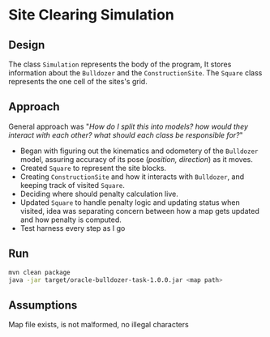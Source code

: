 # Site Clearing Simulation

## Design
The class `Simulation` represents the body of the program, It stores information about the `Bulldozer` and the `ConstructionSite`. The `Square` class represents the one cell of the sites's grid.

## Approach
General approach was "_How do I split this into models? how would they interact with each other? what should each class be responsible for?_"
- Began with figuring out the kinematics and odometery of the `Bulldozer` model, assuring accuracy of its pose (*position, direction*) as it moves.
- Created `Square` to represent the site blocks.
- Creating `ConstructionSite` and how it interacts with `Bulldozer`, and keeping track of visited `Square`.
- Deciding where should penalty calculation live.
- Updated `Square` to handle penalty logic and updating status when visited, idea was separating concern between how a map gets updated and how penalty is computed.
- Test harness every step as I go

## Run
```bash
mvn clean package
java -jar target/oracle-bulldozer-task-1.0.0.jar <map path>
```


## Assumptions
Map file exists, is not malformed, no illegal characters